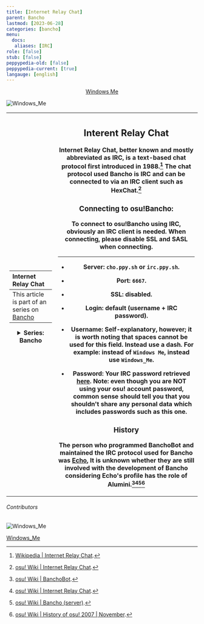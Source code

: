 ```yaml
---
title: [Internet Relay Chat]
parent: Bancho
lastmod: [2023-06-28]
categories: [bancho]
menu:
  docs:
   aliases: [IRC]
role: [false]
stub: [false]
peppypedia-old: [false]
peppypedia-current: [true]
langauge: [english]
---
```

<t><center>[Windows Me](https://osu.ppy.sh/users/28893698)</center>
<link rel="stylesheet" href="../profile.css"></t>

![Windows_Me](https://a.ppy.sh/28893698_q.jpeg#author "Windows_Me")

<p hidden> I am aware of the multiple grammar issues present in this article, as it was somewhat rushed and I'm too lazy right now to be bothered (slightly because I didn't sleep at all last night).</p>
<table>
<tbody><tr>
<th>

| Internet Relay Chat    |
|:---------------------------|
| This article is part of an series on [Bancho](.../Bancho.md) |
<details>
<summary>Series: Bancho</summary>
<br>

[Internet Relay Chat](.)

[BanchoBot](./BanchoBot.md)

</details>

</th><th>

## Interent Relay Chat

Internet Relay Chat, better known and mostly abbreviated as IRC, is a text-based chat protocol first introduced in 1988.[^1] The chat protocol used Bancho is IRC and can be connected to via an IRC client such as HexChat.[^2]

### Connecting to osu!Bancho:

To connect to osu!Bancho using IRC, obviously an IRC client is needed. When connecting, please disable SSL and SASL when connecting.
___

- Server: `cho.ppy.sh` or `irc.ppy.sh`.

- Port: `6667`.

- SSL: disabled.

- Login: default (username + IRC password).

- Username: Self-explanatory, however; it is worth noting that spaces cannot be used for this field. Instead use a dash. For example: instead of `Windows Me`, instead use `Windows_Me`. 

- Password: Your IRC password retrieved [here](https://osu.ppy.sh/home/account/edit#legacy-api). Note: even though you are NOT using your osu! account password, common sense should tell you that you shouldn't share any personal data which includes passwords such as this one.

### History

The person who programmed BanchoBot and maintained the IRC protocol used for Bancho was [Echo](https://osu.ppy.sh/users/431), It is unknown whether they are still involved with the development of Bancho considering Echo's profile has the role of Alumini.[^3][^2][^4][^5]

</table>
</tbody></tr>
</th>

[^1]: [Wikipedia | Internet Relay Chat](https://en.wikipedia.org/wiki/Internet_Relay_Chat).

[^2]: [osu! Wiki | Internet Relay Chat](https://osu.ppy.sh/wiki/en/Community/Internet_Relay_Chat).

[^3]: [osu! Wiki | BanchoBot](https://osu.ppy.sh/wiki/en/BanchoBot).

[^4]: [osu! Wiki | Bancho (server)](https://osu.ppy.sh/wiki/en/Bancho_(server)).

[^5]: [osu! Wiki | History of osu! 2007 | November](https://osu.ppy.sh/wiki/en/History_of_osu!/2007#november).

###### Contributors

 <link rel="stylesheet" href="./contributor.css">
 
![Windows_Me](https://a.ppy.sh/28893698_q.jpeg#contributor)
  
[Windows_Me](https://osu.ppy.sh/u/Windows_Me)